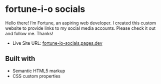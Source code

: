 # fortune-i-o socials

Hello there! I’m Fortune, an aspiring web developer. I created this custom website to provide links to my social media accounts. Please check it out and follow me. Thanks!

- Live Site URL: [fortune-io-socials.pages.dev](https://fortune-io-socials.pages.dev)

## Built with

- Semantic HTML5 markup
- CSS custom properties
